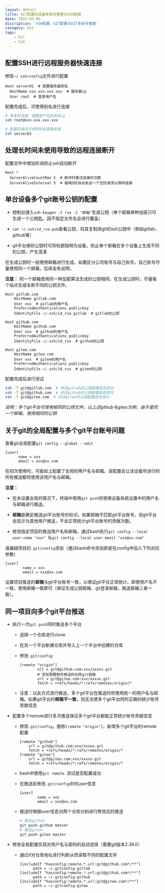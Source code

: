 ```yaml
---
layout: detail
title: GIT配置同设备多账号管理与SSH配置
date: 2023-03-06
discription: 'SSH配置、GIT配置与GIT多账号管理'
category: Git
tags:
    - Git
    - Ssh
---
```


## 配置SSH进行远程服务器快速连接

修改`~/.ssh/config`文件进行配置

```shell macos
Host server01  # 配置服务器别名
  HostName xxx.xxx.xxx.xxx  # 服务器ip
  User root  # 登录用户名
```

配置完成后，可使用别名进行连接

```bash macos
# 原本的连接，需要用户名和真实ip
ssh root@xxx.xxx.xxx.xxx

# 配置完成后可使用别名直接连接
ssh server01
```

## 处理长时间未使用导致的远程连接断开

配置文件中增加轮询防止ssh自动断开

```shell
Host *
  ServerAliveCountMax 5  # 断开时重试连接的次数
  ServerAliveInterval 5  # 每隔5秒自动发送一个空的请求以保持连接
```

## 单台设备多个git账号公钥的配置

- 控制台键入`ssh-keygen -t rsa -C "邮箱"`生成公钥（单个邮箱单种加密只可生成一个公钥匙。因不指定文件名会进行覆盖）

- `cat ~/.ssh/id_rsa.pub`查看公钥，将其复制进git的ssh公钥中（例如gitlab，github等）

- git平台保存公钥时可将标题指明为设备，防止单个邮箱在多个设备上生成不同的公钥，产生混淆

在生成公钥时一般使用邮箱进行生成。如要区分公司账号与自己账号，自己账号尽量使用同一个邮箱，后续会有说明。

**注意：**
同一个邮箱使用同一种加密算法生成的公钥相同。在生成公钥时，尽量每个站点生成名称不同的公钥文件。

```shell macos
Host gitlab.com
    HostName gitlab.com
    User xxx  # gitlab的用户名
    PreferredAuthentications publickey
    IdentityFile ~/.ssh/id_rsa_gitlab  # gitlab的公钥

Host github.com
    HostName github.com
    User xxx  # github的用户名
    PreferredAuthentications publickey
    IdentityFile ~/.ssh/id_rsa  # github的公钥

Host gitee.com
    HostName gitee.com
    User xxx  # gitee的用户名
    PreferredAuthentications publickey
    IdentityFile ~/.ssh/id_rsa  # gitee的公钥
```

配置完成后进行测试

```bash
ssh -T git@gitlab.com  # 测试gitlab的公钥配置是否成功
ssh -T git@github.com  # 测试github的公钥配置是否成功
ssh -T git@gitee.com  # 测试gitee的公钥配置是否成功
```
*说明：多个git平台可使用相同的公钥文件。以上述github与gitee为例，由于是同一个邮箱，使用相同的公钥*

## 关于git的全局配置与多个git平台账号问题

查看git全局配置`git config --global --edit`

```systemd macos
[user]
      name = xxx
      email = xxx@xx.com
```

在初次使用时，可能如上配置了全局的用户名与邮箱。该配置会让该设备所进行的所有推送都将使用该用户名与邮箱。

**注意：**

- 在未设置全局的情况下，终端中使用`git push`将使用设备系统设置中的用户名与邮箱进行推送。

- **邮箱**是确定推送git平台账号的标识。如果邮箱不匹配git平台账号，则git平台会显示为其他用户推送，不会正常统计git平台账号的贡献次数。

- 修改指定项目的推送用户名和邮箱。通过bash执行`git config --local user.name "xxx" `与`git config --local user.email "xxx@xx.com"`

或编辑项目的`.git/config`添加（通过bash命令添加即是在config中加入下列对应参数）

```systemd macos
[user]
        name = xxx
        email = xxx@xx.com
```

设置项目推送的**邮箱**与git平台账号一致，以保证git平台正常统计。即使用户名不一致，使用邮箱一致即可（保证生成公钥邮箱、git登录邮箱、推送邮箱三者一致）。



## 同一项目向多个git平台推送

- 执行一次`git push`同时推送多个平台

  - 选择一个仓库进行clone

  - 在另一个平台新建仓库并导入上一个平台中创建的仓库

  - 修改`.git/config`

    ```systemd macos
    [remote "origin"]
            url = git@github.com:xxx/xxxxx.git
            # 添加需要额外推送的仓库git链接
            url = git@gitee.com:xxx/xxxxx.git
            fetch = +refs/heads/*:refs/remotes/origin/*
    ```

  - 注意：以此方式进行推送，多个git平台在推送时将使用统一的用户名与邮箱。如果git平台的**邮箱不一致**，则无法使多个git平台同时正确的统计账号贡献信息

- 配置多个remote进行多次推送保证多个git平台都能正常统计账号贡献信息
  
  - 修改`.git/config`，删除`[remote "origin"]`，新增多个git平台的remote配置
  
    ```systemd macos
    [remote "github"]
        url = git@github.com:xxx/xxxxx.git
        fetch = +refs/heads/*:refs/remotes/origin/*
    [remote "gitee"]
        url = git@gitee.com:xxx/xxxxx.git
        fetch = +refs/heads/*:refs/remotes/origin/*
    ```
    
  - bash中使用`git remote `测试是否配置成功
  
  - 在推送前修改`.git/config`中的user信息
  
    ```systemd macos
    [user]
            name = xxx
            email = xxx@xx.com
    ```
  
  - 推送时根据user信息对两个仓库分别进行修改后的推送
  
    ```bash macos
    # 推送github
    git push github matser
    # 推送gitee
    git push gitee master
    ```

- 修改全局配置实现对用户名与密码的自动选择（需要git版本2.36.0）

  - 通过if对仓库地址进行判断从而读取不同的配置文件
  
    ```systemd macos
    [includeIf "hasconfig:remote.*.url:git@github.com*/**"]
          path = ~/.gitconfig-gitlab
    [includeIf "hasconfig:remote.*.url:git@github.com*/**"]
          path = ~/.gitconfig-github
    [includeIf "hasconfig:remote.*.url:git@gitee.com*/**"]
          path = ~/.gitconfig-gitee
    ```

